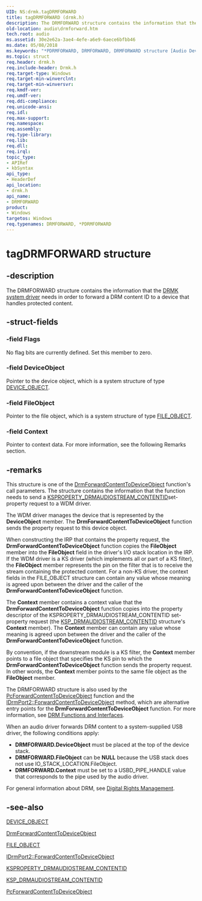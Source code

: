 ```yaml
---
UID: NS:drmk.tagDRMFORWARD
title: tagDRMFORWARD (drmk.h)
description: The DRMFORWARD structure contains the information that the DRMK system driver needs in order to forward a DRM content ID to a device that handles protected content.
old-location: audio\drmforward.htm
tech.root: audio
ms.assetid: 30e2e62a-3ae4-4efe-a6e9-6aece6bfbb46
ms.date: 05/08/2018
ms.keywords: "*PDRMFORWARD, DRMFORWARD, DRMFORWARD structure [Audio Devices], PDRMFORWARD, PDRMFORWARD structure pointer [Audio Devices], aud-prop_491c772b-2e17-42c1-b0cd-68d2b0384163.xml, audio.drmforward, drmk/DRMFORWARD, drmk/PDRMFORWARD, tagDRMFORWARD"
ms.topic: struct
req.header: drmk.h
req.include-header: Drmk.h
req.target-type: Windows
req.target-min-winverclnt: 
req.target-min-winversvr: 
req.kmdf-ver: 
req.umdf-ver: 
req.ddi-compliance: 
req.unicode-ansi: 
req.idl: 
req.max-support: 
req.namespace: 
req.assembly: 
req.type-library: 
req.lib: 
req.dll: 
req.irql: 
topic_type:
- APIRef
- kbSyntax
api_type:
- HeaderDef
api_location:
- drmk.h
api_name:
- DRMFORWARD
product:
- Windows
targetos: Windows
req.typenames: DRMFORWARD, *PDRMFORWARD
---
```


# tagDRMFORWARD structure


## -description


The DRMFORWARD structure contains the information that the <a href="https://msdn.microsoft.com/827997e2-6f07-4635-ac35-4ad026b82eae">DRMK system driver</a> needs in order to forward a DRM content ID to a device that handles protected content.


## -struct-fields




### -field Flags

No flag bits are currently defined. Set this member to zero.


### -field DeviceObject

Pointer to the device object, which is a system structure of type <a href="https://msdn.microsoft.com/library/windows/hardware/ff543147">DEVICE_OBJECT</a>.


### -field FileObject

Pointer to the file object, which is a system structure of type <a href="https://msdn.microsoft.com/library/windows/hardware/ff545834">FILE_OBJECT</a>.


### -field Context

Pointer to context data. For more information, see the following Remarks section.


## -remarks



This structure is one of the <a href="https://msdn.microsoft.com/library/windows/hardware/ff536351">DrmForwardContentToDeviceObject</a> function's call parameters. The structure contains the information that the function needs to send a <a href="https://msdn.microsoft.com/library/windows/hardware/ff537351">KSPROPERTY_DRMAUDIOSTREAM_CONTENTID</a>set-property request to a WDM driver.

The WDM driver manages the device that is represented by the <b>DeviceObject</b> member. The <b>DrmForwardContentToDeviceObject</b> function sends the property request to this device object.

When constructing the IRP that contains the property request, the <b>DrmForwardContentToDeviceObject</b> function copies the <b>FileObject</b> member into the <b>FileObject</b> field in the driver's I/O stack location in the IRP. If the WDM driver is a KS driver (which implements all or part of a KS filter), the <b>FileObject</b> member represents the pin on the filter that is to receive the stream containing the protected content. For a non-KS driver, the context fields in the FILE_OBJECT structure can contain any value whose meaning is agreed upon between the driver and the caller of the <b>DrmForwardContentToDeviceObject</b> function.

The <b>Context</b> member contains a context value that the <b>DrmForwardContentToDeviceObject</b> function copies into the property descriptor of the KSPROPERTY_DRMAUDIOSTREAM_CONTENTID set-property request (the <a href="https://msdn.microsoft.com/library/windows/hardware/ff537492">KSP_DRMAUDIOSTREAM_CONTENTID</a> structure's <b>Context</b> member). The <b>Context</b> member can contain any value whose meaning is agreed upon between the driver and the caller of the <b>DrmForwardContentToDeviceObject</b> function.

By convention, if the downstream module is a KS filter, the <b>Context</b> member points to a file object that specifies the KS pin to which the <b>DrmForwardContentToDeviceObject</b> function sends the property request. In other words, the <b>Context</b> member points to the same file object as the <b>FileObject</b> member.

The DRMFORWARD structure is also used by the <a href="https://msdn.microsoft.com/library/windows/hardware/ff537696">PcForwardContentToDeviceObject</a> function and the <a href="https://msdn.microsoft.com/library/windows/hardware/ff536579">IDrmPort2::ForwardContentToDeviceObject</a> method, which are alternative entry points for the <b>DrmForwardContentToDeviceObject</b> function. For more information, see <a href="https://msdn.microsoft.com/62c739da-91e8-428e-b76c-ec9621b12597">DRM Functions and Interfaces</a>.

When an audio driver forwards DRM content to a system-supplied USB driver, the following conditions apply: <ul>
<li><b>DRMFORWARD.DeviceObject</b> must be placed at the top of the device stack.</li>
<li><b>DRMFORWARD.FileObject</b> can be <b>NULL</b> because the USB stack does not use IO_STACK_LOCATION.FileObject.</li>
<li><b>DRMFORWARD.Context</b> must be set to a USBD_PIPE_HANDLE value that corresponds to the pipe used by the audio driver.</li>
</ul>


For general information about DRM, see <a href="https://msdn.microsoft.com/7ce19196-5180-421f-b6be-ac4a235a8c16">Digital Rights Management</a>.




## -see-also




<a href="https://msdn.microsoft.com/library/windows/hardware/ff543147">DEVICE_OBJECT</a>



<a href="https://msdn.microsoft.com/library/windows/hardware/ff536351">DrmForwardContentToDeviceObject</a>



<a href="https://msdn.microsoft.com/library/windows/hardware/ff545834">FILE_OBJECT</a>



<a href="https://msdn.microsoft.com/library/windows/hardware/ff536579">IDrmPort2::ForwardContentToDeviceObject</a>



<a href="https://msdn.microsoft.com/library/windows/hardware/ff537351">KSPROPERTY_DRMAUDIOSTREAM_CONTENTID</a>



<a href="https://msdn.microsoft.com/library/windows/hardware/ff537492">KSP_DRMAUDIOSTREAM_CONTENTID</a>



<a href="https://msdn.microsoft.com/library/windows/hardware/ff537696">PcForwardContentToDeviceObject</a>
 

 

